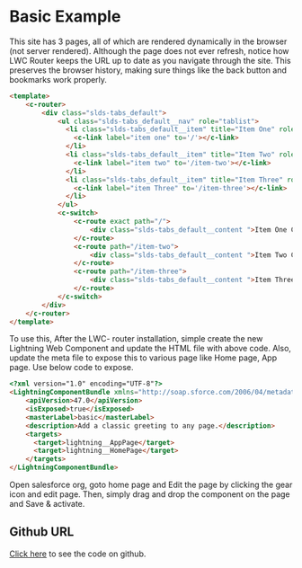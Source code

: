 # Basic Example

This site has 3 pages, all of which are rendered dynamically in the browser (not server rendered). Although the page does not ever refresh, notice how LWC Router keeps the URL up to date as you navigate through the site. This preserves the browser history, making sure things like the back button and bookmarks work properly.

```html
<template>
    <c-router>
        <div class="slds-tabs_default">
            <ul class="slds-tabs_default__nav" role="tablist">
              <li class="slds-tabs_default__item" title="Item One" role="presentation">
                <c-link label="item one" to='/'></c-link>
              </li>
              <li class="slds-tabs_default__item" title="Item Two" role="presentation">
                <c-link label="item two" to='/item-two'></c-link>
              </li>
              <li class="slds-tabs_default__item" title="Item Three" role="presentation">
                <c-link label="item Three" to='/item-three'></c-link>
              </li>
            </ul>
            <c-switch>
                <c-route exact path="/">
                    <div class="slds-tabs_default__content ">Item One Content</div>
                </c-route>
                <c-route path="/item-two">
                    <div class="slds-tabs_default__content ">Item Two Content</div>
                </c-route>
                <c-route path="/item-three">
                    <div class="slds-tabs_default__content ">Item Three Content</div>
                </c-route>
            </c-switch>
        </div>
    </c-router>
</template>
```

To use this, After the LWC- router installation, simple create the new Lightning Web Component and update the HTML file with above code.
Also, update the meta file to expose this to various page like Home page, App page. Use below code to expose.

```html
<?xml version="1.0" encoding="UTF-8"?>
<LightningComponentBundle xmlns="http://soap.sforce.com/2006/04/metadata">
    <apiVersion>47.0</apiVersion>
    <isExposed>true</isExposed>
    <masterLabel>basic</masterLabel>
    <description>Add a classic greeting to any page.</description>
    <targets>
      <target>lightning__AppPage</target>
      <target>lightning__HomePage</target>
    </targets>
</LightningComponentBundle>
```

Open salesforce org, goto home page and Edit the page by clicking the gear icon and edit page. Then, simply drag and drop the component on the page and Save & activate.

## Github URL

[Click here](https://github.com/chandrakiran-dev/lwc-router/tree/master/examples/lwc/basic) to see the code on github.